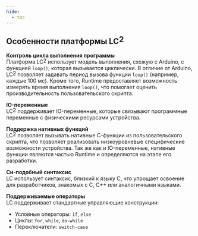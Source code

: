 ```yaml
---
hide:
  - toc
---
```


## Особенности платформы <span style="display: inline-block; position: relative;">LC<span style="position: relative; top: -0.25em;">2</span></span>

**Контроль цикла выполнения программы**  
Платформа <span style="display: inline-block; position: relative;">LC<span style="position: relative; top: -0.25em;">2</span></span> использует модель выполнения, схожую с Arduino, с функцией `loop()`, которая вызывается циклически. В отличие от Arduino, <span style="display: inline-block; position: relative;">LC<span style="position: relative; top: -0.25em;">2</span></span> позволяет задавать период вызова функции `loop()` (например, каждые 100 мс). Кроме того, Runtime предоставляет возможность измерять время выполнения `loop()`, что помогает оценить производительность пользовательского скрипта.

**IO-переменные**  
<span style="display: inline-block; position: relative;">LC<span style="position: relative; top: -0.25em;">2</span></span> поддерживает IO-переменные, которые связывают программные переменные с физическими ресурсами устройства.

**Поддержка нативных функций**  
<span style="display: inline-block; position: relative;">LC<span style="position: relative; top: -0.25em;">2</span></span> позволяет вызывать нативные C-функции из пользовательского скрипта, что позволяет реализовать низкоуровневые специфические возможности устройства. Так же как и IO-переменные, нативные функции являются частью Runtime и определяются на этапе его разработки.

**Си-подобный синтаксис**  
LC использует синтаксис, близкий к языку C, что упрощает освоение для разработчиков, знакомых с C, C++ или аналогичными языками.

**Поддерживаемые операторы**  
LC поддерживает стандартные управляющие конструкции:  

- Условные операторы: `if`, `else`  
- Циклы: `for`, `while`, `do-while`  
- Переключатели: `switch-case`
